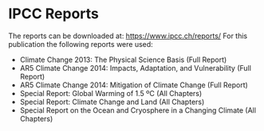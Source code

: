 # IPCC Reports
The reports can be downloaded at: https://www.ipcc.ch/reports/
For this publication the following reports were used:
- Climate Change 2013: The Physical Science Basis (Full Report)
- AR5 Climate Change 2014: Impacts, Adaptation, and Vulnerability (Full Report)
- AR5 Climate Change 2014: Mitigation of Climate Change (Full Report)
- Special Report: Global Warming of 1.5 ºC (All Chapters)
- Special Report: Climate Change and Land (All Chapters)
- Special Report on the Ocean and Cryosphere in a Changing Climate (All Chapters)

